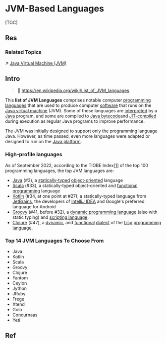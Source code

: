 # JVM-Based Languages

[TOC]



## Res
### Related Topics
↗ [Java Virtual Machine (JVM)](../../../🧬%20Computer%20System/🚀%20Virtualization%20Theory/Process%20Level%20Virtualization/Java%20Virtual%20Machine%20(JVM)/Java%20Virtual%20Machine%20(JVM).md)



## Intro
> 🔗 https://en.wikipedia.org/wiki/List_of_JVM_languages

This **list of JVM Languages** comprises notable computer [programming languages](https://en.wikipedia.org/wiki/Programming_language) that are used to produce computer [software](https://en.wikipedia.org/wiki/Software) that runs on the [Java virtual machine](https://en.wikipedia.org/wiki/Java_virtual_machine) (JVM). Some of these languages are [interpreted](https://en.wikipedia.org/wiki/Interpreted_language) by a [Java](https://en.wikipedia.org/wiki/Java_(programming_language)) program, and some are compiled to [Java bytecode](https://en.wikipedia.org/wiki/Java_bytecode)and [JIT-compiled](https://en.wikipedia.org/wiki/Just-in-time_compilation) during execution as regular Java programs to improve performance.

The JVM was initially designed to support only the programming language Java. However, as time passed, even more languages were adapted or designed to run on the [Java platform](https://en.wikipedia.org/wiki/Java_(software_platform)).


### High-profile languages
As of September 2022, according to the TIOBE Index[[1\]](https://en.wikipedia.org/wiki/List_of_JVM_languages#cite_note-tiobe_top_languages-1) of the top 100 programming languages, the top JVM languages are:

- [Java](https://en.wikipedia.org/wiki/Java_(programming_language)) (#3), a [statically-typed](https://en.wikipedia.org/wiki/Type_system#Static_type_checking) [object-oriented](https://en.wikipedia.org/wiki/Object-oriented_programming) language
- [Scala](https://en.wikipedia.org/wiki/Scala_(programming_language)) (#33), a statically-typed object-oriented and [functional programming](https://en.wikipedia.org/wiki/Functional_programming) language
- [Kotlin](https://en.wikipedia.org/wiki/Kotlin_(programming_language)) (#34, at one point at #27), a statically-typed language from [JetBrains](https://en.wikipedia.org/wiki/JetBrains), the developers of [IntelliJ IDEA](https://en.wikipedia.org/wiki/IntelliJ_IDEA) and Google's preferred language for Android
- [Groovy](https://en.wikipedia.org/wiki/Apache_Groovy) (#41, before #32), a [dynamic programming language](https://en.wikipedia.org/wiki/Dynamic_programming_language) (also with static typing) and [scripting language](https://en.wikipedia.org/wiki/Scripting_language).
- [Clojure](https://en.wikipedia.org/wiki/Clojure) (#47), a [dynamic](https://en.wikipedia.org/wiki/Dynamic_programming_language), and [functional](https://en.wikipedia.org/wiki/Functional_programming) [dialect](https://en.wikipedia.org/wiki/Dialect_(computing)) of the [Lisp](https://en.wikipedia.org/wiki/Lisp_(programming_language)) [programming language](https://en.wikipedia.org/wiki/Programming_language).


### Top 14 JVM Languages To Choose From
- Java
- Kotlin
- Scala
- Groovy
- Clojure
- Fantom
- Ceylon
- Jython
- JRuby
- Frege
- Xtend
- Golo
- Concurnaas
- Yeti



## Ref
[Top 14 JVM Languages To Choose From]: https://www.spec-india.com/blog/jvm-languages
